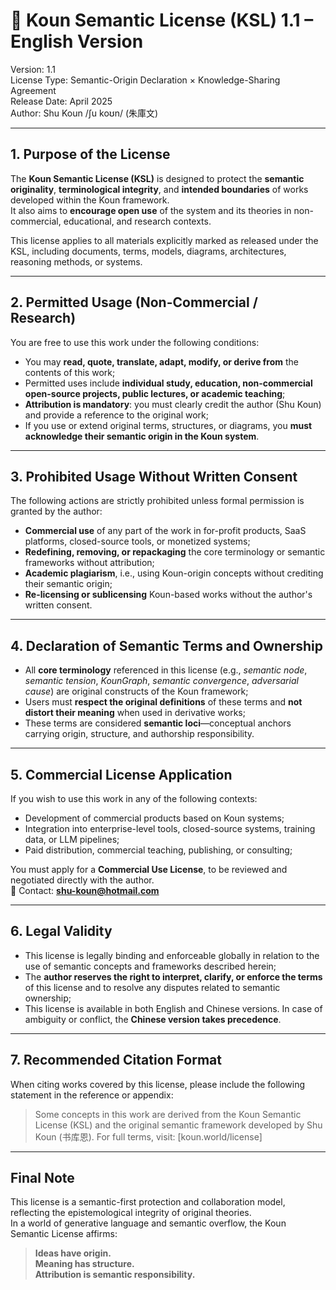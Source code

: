 # 📄 Koun Semantic License (KSL) 1.1 – English Version

Version: 1.1  
License Type: Semantic-Origin Declaration × Knowledge-Sharing Agreement  
Release Date: April 2025  
Author: Shu Koun /ʃu koʊn/ (朱庫文)

---

## 1. Purpose of the License

The **Koun Semantic License (KSL)** is designed to protect the **semantic originality**, **terminological integrity**, and **intended boundaries** of works developed within the Koun framework.  
It also aims to **encourage open use** of the system and its theories in non-commercial, educational, and research contexts.

This license applies to all materials explicitly marked as released under the KSL, including documents, terms, models, diagrams, architectures, reasoning methods, or systems.

---

## 2. Permitted Usage (Non-Commercial / Research)

You are free to use this work under the following conditions:

- You may **read, quote, translate, adapt, modify, or derive from** the contents of this work;
- Permitted uses include **individual study, education, non-commercial open-source projects, public lectures, or academic teaching**;
- **Attribution is mandatory**: you must clearly credit the author (Shu Koun) and provide a reference to the original work;
- If you use or extend original terms, structures, or diagrams, you **must acknowledge their semantic origin in the Koun system**.

---

## 3. Prohibited Usage Without Written Consent

The following actions are strictly prohibited unless formal permission is granted by the author:

- **Commercial use** of any part of the work in for-profit products, SaaS platforms, closed-source tools, or monetized systems;
- **Redefining, removing, or repackaging** the core terminology or semantic frameworks without attribution;
- **Academic plagiarism**, i.e., using Koun-origin concepts without crediting their semantic origin;
- **Re-licensing or sublicensing** Koun-based works without the author's written consent.

---

## 4. Declaration of Semantic Terms and Ownership

- All **core terminology** referenced in this license (e.g., *semantic node*, *semantic tension*, *KounGraph*, *semantic convergence*, *adversarial cause*) are original constructs of the Koun framework;
- Users must **respect the original definitions** of these terms and **not distort their meaning** when used in derivative works;
- These terms are considered **semantic loci**—conceptual anchors carrying origin, structure, and authorship responsibility.

---

## 5. Commercial License Application

If you wish to use this work in any of the following contexts:

- Development of commercial products based on Koun systems;
- Integration into enterprise-level tools, closed-source systems, training data, or LLM pipelines;
- Paid distribution, commercial teaching, publishing, or consulting;

You must apply for a **Commercial Use License**, to be reviewed and negotiated directly with the author.  
📩 Contact: **shu-koun@hotmail.com**

---

## 6. Legal Validity

- This license is legally binding and enforceable globally in relation to the use of semantic concepts and frameworks described herein;
- The **author reserves the right to interpret, clarify, or enforce the terms** of this license and to resolve any disputes related to semantic ownership;
- This license is available in both English and Chinese versions. In case of ambiguity or conflict, the **Chinese version takes precedence**.

---

## 7. Recommended Citation Format

When citing works covered by this license, please include the following statement in the reference or appendix:

> Some concepts in this work are derived from the Koun Semantic License (KSL) and the original semantic framework developed by Shu Koun (书库恩). For full terms, visit: [koun.world/license]

---

## Final Note

This license is a semantic-first protection and collaboration model, reflecting the epistemological integrity of original theories.  
In a world of generative language and semantic overflow, the Koun Semantic License affirms:

> **Ideas have origin.  
> Meaning has structure.  
> Attribution is semantic responsibility.**

